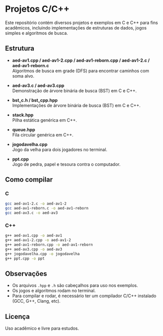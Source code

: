 # Projetos C/C++

Este repositório contém diversos projetos e exemplos em C e C++ para fins acadêmicos, incluindo implementações de estruturas de dados, jogos simples e algoritmos de busca.

## Estrutura

- **aed-av1.cpp / aed-av1-2.cpp / aed-av1-reborn.cpp / aed-av1-2.c / aed-av1-reborn.c**  
  Algoritmos de busca em grade (DFS) para encontrar caminhos com soma alvo.

- **aed-av3.c / aed-av3.cpp**  
  Demonstração de árvore binária de busca (BST) em C e C++.

- **bst_c.h / bst_cpp.hpp**  
  Implementações de árvore binária de busca (BST) em C e C++.

- **stack.hpp**  
  Pilha estática genérica em C++.

- **queue.hpp**  
  Fila circular genérica em C++.

- **jogodavelha.cpp**  
  Jogo da velha para dois jogadores no terminal.

- **ppt.cpp**  
  Jogo de pedra, papel e tesoura contra o computador.

## Como compilar

### C

```sh
gcc aed-av1-2.c -o aed-av1-2
gcc aed-av1-reborn.c -o aed-av1-reborn
gcc aed-av3.c -o aed-av3
```

### C++

```sh
g++ aed-av1.cpp -o aed-av1
g++ aed-av1-2.cpp -o aed-av1-2
g++ aed-av1-reborn.cpp -o aed-av1-reborn
g++ aed-av3.cpp -o aed-av3
g++ jogodavelha.cpp -o jogodavelha
g++ ppt.cpp -o ppt
```

## Observações

- Os arquivos `.hpp` e `.h` são cabeçalhos para uso nos exemplos.
- Os jogos e algoritmos rodam no terminal.
- Para compilar e rodar, é necessário ter um compilador C/C++ instalado (GCC, G++, Clang, etc).

## Licença

Uso acadêmico e livre para estudos.
